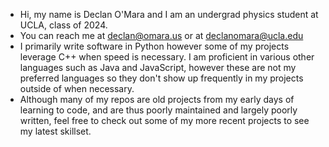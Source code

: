 - Hi, my name is Declan O'Mara and I am an undergrad physics student at UCLA, class of 2024.
- You can reach me at declan@omara.us or at declanomara@ucla.edu
- I primarily write software in Python however some of my projects leverage C++ when speed is necessary. I am proficient in various other languages such as Java and JavaScript, however these are not my preferred languages so they don't show up frequently in my projects outside of when necessary.
- Although many of my repos are old projects from my early days of learning to code, and are thus poorly maintained and largely poorly written, feel free to check out some of my more recent projects to see my latest skillset. 
